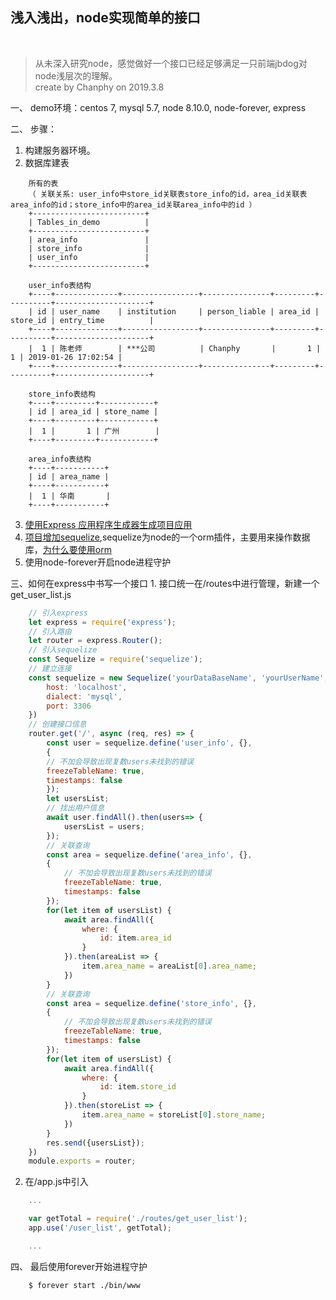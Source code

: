 ## 浅入浅出，node实现简单的接口
<br />  

> 从未深入研究node，感觉做好一个接口已经足够满足一只前端jbdog对node浅层次的理解。  
create by Chanphy on 2019.3.8 

一、 demo环境：centos 7, mysql 5.7, node 8.10.0, node-forever, express  

二、 步骤：
1. 构建服务器环境。
2. 数据库建表
```
    所有的表
    （ 关联关系: user_info中store_id关联表store_info的id，area_id关联表area_info的id；store_info中的area_id关联area_info中的id ）
    +-------------------------+
    | Tables_in_demo          |
    +-------------------------+
    | area_info               |
    | store_info              |
    | user_info               |
    +-------------------------+  

    user_info表结构
    +----+--------------+-----------------+---------------+---------+----------+---------------------+
    | id | user_name    | institution     | person_liable | area_id | store_id | entry_time          |
    +----+--------------+-----------------+---------------+---------+----------+---------------------+
    |  1 | 陈老师        | ***公司          | Chanphy       |       1 |        1 | 2019-01-26 17:02:54 |
    +----+--------------+-----------------+---------------+---------+----------+---------------------+   

    store_info表结构
    +----+---------+------------+
    | id | area_id | store_name |
    +----+---------+------------+
    |  1 |       1 | 广州        |
    +----+---------+------------+  

    area_info表结构
    +----+-----------+
    | id | area_name |
    +----+-----------+
    |  1 | 华南       |
    +----+-----------+   
```
3. [使用Express 应用程序生成器生成项目应用](http://www.expressjs.com.cn/starter/generator.html)
4. [项目增加sequelize](http://docs.sequelizejs.com/manual/installation/getting-started.html),sequelize为node的一个orm插件，主要用来操作数据库，[为什么要使用orm](https://www.baidu.com/s?ie=utf-8&f=8&rsv_bp=1&tn=baidu&wd=%E4%B8%BA%E4%BB%80%E4%B9%88%E8%A6%81%E4%BD%BF%E7%94%A8orm&oq=markdown%2520%25E8%25AF%25AD%25E6%25B3%2595%2520%25E8%25A1%25A8%25E6%25A0%25BC&rsv_pq=95bde1d100028cbb&rsv_t=23c11cemyUo0KFz4ZQgFxvg03YbzC5khsbXB%2F12n7swWWh8%2F93RdDkr74Jc&rqlang=cn&rsv_enter=1&inputT=4142&rsv_sug3=42&rsv_sug1=32&rsv_sug7=100&rsv_sug2=0&rsv_sug4=4142)
5. 使用node-forever开启node进程守护  

三、如何在express中书写一个接口
    1. 接口统一在/routes中进行管理，新建一个get_user_list.js
```javascript
    // 引入express
    let express = require('express');
    // 引入路由
    let router = express.Router();
    // 引入sequelize
    const Sequelize = require('sequelize');
    // 建立连接
    const sequelize = new Sequelize('yourDataBaseName', 'yourUserName', 'yourPassword', {
        host: 'localhost',
        dialect: 'mysql',
        port: 3306
    })
    // 创建接口信息
    router.get('/', async (req, res) => {
        const user = sequelize.define('user_info', {},
        {
        // 不加会导致出现复数users未找到的错误
        freezeTableName: true,
        timestamps: false
        });
        let usersList;
        // 找出用户信息
        await user.findAll().then(users=> {
            usersList = users;
        });
        // 关联查询
        const area = sequelize.define('area_info', {},
        {
            // 不加会导致出现复数users未找到的错误
            freezeTableName: true,
            timestamps: false
        });
        for(let item of usersList) {
            await area.findAll({
                where: {
                    id: item.area_id
                }
            }).then(areaList => {
                item.area_name = areaList[0].area_name;
            })
        }
        // 关联查询
        const area = sequelize.define('store_info', {},
        {
            // 不加会导致出现复数users未找到的错误
            freezeTableName: true,
            timestamps: false
        });
        for(let item of usersList) {
            await area.findAll({
                where: {
                    id: item.store_id
                }
            }).then(storeList => {
                item.area_name = storeList[0].store_name;
            })
        }
        res.send({usersList});
    })
    module.exports = router;
```
2. 在/app.js中引入
```javascript
    ...  

    var getTotal = require('./routes/get_user_list');
    app.use('/user_list', getTotal);  

    ...
```    

四、 最后使用forever开始进程守护
```
    $ forever start ./bin/www
```
